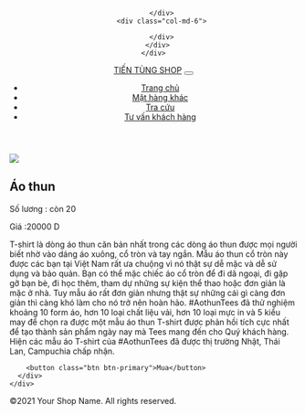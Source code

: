 <html>
<head>
    <meta charset="UTF-8">
    <meta http-equiv="X-UA-Compatible" content="IE=edge">
    <meta name="viewport" content="width=device-width, initial-scale=1.0">
    <title>Document</title>
</head>

  <meta charset="UTF-8">
  <meta name="viewport" content="width=device-width, initial-scale=1.0">
  <link rel="stylesheet" href="https://stackpath.bootstrapcdn.com/bootstrap/5.0.0-alpha1/css/bootstrap.min.css">
  <title>Product Details</title>
</head>
  <header>
    

  <main>
    <div class="container">
      <div class="row">
        <div class="col-md-6">
           
        </div>
        <div class="col-md-6">
          
        </div>
      </div>
    </div>
  </main>

  <footer>
  </footer>

  <script src="https://stackpath.bootstrapcdn.com/bootstrap/5.0.0-alpha1/js/bootstrap.bundle.min.js"></script>
</body>
</html>

  <nav class="navbar navbar-expand-lg navbar-light bg-light  bg-danger">
    <div class="container" >
      <a class="navbar-brand" href="#">TIẾN TÙNG SHOP</a>
      <button class="navbar-toggler" type="button" data-toggle="collapse" data-target="#navbarNav" aria-controls="navbarNav" aria-expanded="false" aria-label="Toggle navigation">
        <span class="navbar-toggler-icon">
      </button>
      <div class="collapse navbar-collapse" id="navbarNav" >
        <ul class="navbar-nav ml-auto">
          <li class="nav-item active">
            <a class="nav-link" href="#">Trang chủ</a>
          </li>
          <li class="nav-item">
            <a class="nav-link" href="#">Mặt hàng khác</a>
          </li>
          <li class="nav-item">
            <a class="nav-link" href="#">Tra cứu</a>
          </li>
          <li class="nav-item">
            <a class="nav-link" href="#">Tư vấn khách hàng</a>
          </li>
        </ul>
      </div>
    </div>
  </nav>
</header>


  <div class="container">
    <div class="row">
      <div class="col-md-6">
        <img src="https://encrypted-tbn0.gstatic.com/images?q=tbn:ANd9GcRqIWaCK_JAJ54nTDZtm5Cywwi7vp8ublbbNQ&usqp=CAU">
      </div>
      <div class="col-md-6">
        <h2>Áo thun</h2>
        <p>Số lương : còn 20</p>
        <p> Giá :20000 D</p>
        <p> T-shirt là dòng áo thun căn bản nhất trong các dòng áo thun được mọi người biết nhờ vào dáng áo xuông, cổ tròn và tay ngắn. Mẫu áo thun cổ tròn này được các bạn tại Việt Nam rất ưa chuộng vì nó thật sự dễ mặc và dễ sử dụng và bảo quản. Bạn có thể mặc chiếc áo cổ tròn để đi dã ngoại, đi gặp gỡ bạn bè, đi học thêm, tham dự những sự kiện thể thao hoặc đơn giản là mặc ở nhà. Tuy mẫu áo rất đơn giản nhưng thật sự những cái gì càng đơn giản thì càng khó làm cho nó trở nên hoàn hảo. #AothunTees đã thử nghiệm khoảng 10 form áo, hơn 10 loại chất liệu vải, hơn 10 loại mực in và 5 kiểu may để chọn ra được một mẫu áo thun T-shirt được phản hồi tích cực nhất để tạo thành sản phẩm ngày nay mà Tees mang đến cho Quý khách hàng. Hiện các mẫu áo T-shirt của #AothunTees đã được thị trường Nhật, Thái Lan, Campuchia chấp nhận.</p>

        <button class="btn btn-primary">Mua</button>
      </div>
    </div>
  </div>
</main>


  <div class="container">
    <div class="row">
      <div class="col-md-12">
        <p>©2021 Your Shop Name. All rights reserved.</p>
      </div>
    </div>
  </div>
</footer>   
